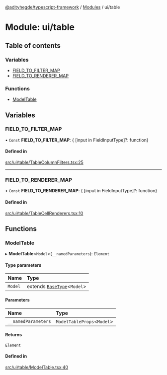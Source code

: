 [@adityhegde/typescript-framework](../README.md) / [Modules](../modules.md) / ui/table

# Module: ui/table

## Table of contents

### Variables

- [FIELD\_TO\_FILTER\_MAP](ui_table.md#field_to_filter_map)
- [FIELD\_TO\_RENDERER\_MAP](ui_table.md#field_to_renderer_map)

### Functions

- [ModelTable](ui_table.md#modeltable)

## Variables

### FIELD\_TO\_FILTER\_MAP

• `Const` **FIELD\_TO\_FILTER\_MAP**: { [input in FieldInputType]?: function}

#### Defined in

[src/ui/table/TableColumnFilters.tsx:25](https://github.com/AdityaHegde/typescript-framework/blob/3d90755/src/ui/table/TableColumnFilters.tsx#L25)

___

### FIELD\_TO\_RENDERER\_MAP

• `Const` **FIELD\_TO\_RENDERER\_MAP**: { [input in FieldInputType]?: function}

#### Defined in

[src/ui/table/TableCellRenderers.tsx:10](https://github.com/AdityaHegde/typescript-framework/blob/3d90755/src/ui/table/TableCellRenderers.tsx#L10)

## Functions

### ModelTable

▸ **ModelTable**<`Model`\>(`__namedParameters`): `Element`

#### Type parameters

| Name | Type |
| :------ | :------ |
| `Model` | extends [`BaseType`](../classes/models.BaseType.md)<`Model`\> |

#### Parameters

| Name | Type |
| :------ | :------ |
| `__namedParameters` | `ModelTableProps`<`Model`\> |

#### Returns

`Element`

#### Defined in

[src/ui/table/ModelTable.tsx:40](https://github.com/AdityaHegde/typescript-framework/blob/3d90755/src/ui/table/ModelTable.tsx#L40)
